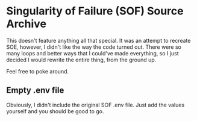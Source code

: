 # Singularity of Failure (SOF) Source Archive

This doesn't feature anything all that special. It was an attempt to recreate SOE, however, I didn't like the way the code turned out. There were so many loops and better ways that I could've made everything, so I just decided I would rewrite the entire thing, from the ground up.

Feel free to poke around.

## Empty .env file
Obviously, I didn't include the original SOF .env file. Just add the values yourself and you should be good to go.
